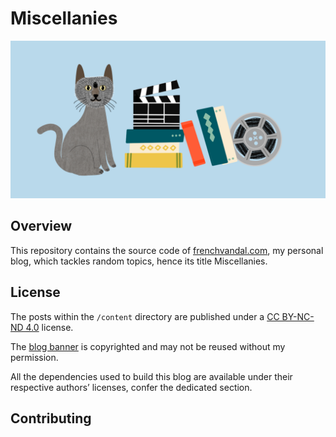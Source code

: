 # Miscellanies

![frenchvandal.com official banner](https://raw.githubusercontent.com/frenchvandal/frenchvandal/master/static/banner.png "Official banner")

## Overview

This repository contains the source code of [frenchvandal.com](https://frenchvandal.com), my personal blog, which tackles random topics, hence its title Miscellanies.

## License

The posts within the `/content` directory are published under a [CC BY-NC-ND 4.0](https://creativecommons.org/licenses/by-nc-nd/4.0/) license.

The [blog banner](/static/banner.png?raw=true) is copyrighted and may not be reused without my permission.

All the dependencies used to build this blog are available under their respective authors’ licenses, confer the dedicated section.

## Contributing
